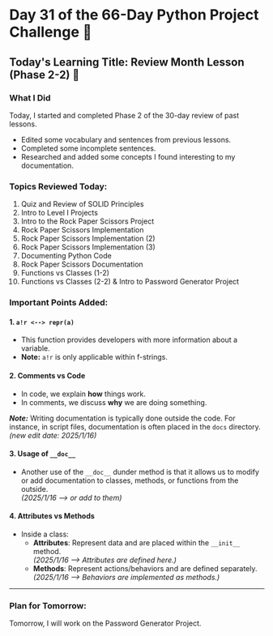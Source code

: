 # Day 31 of the 66-Day Python Project Challenge 📅

## Today's Learning Title: Review Month Lesson (Phase 2-2) 📑

### What I Did
Today, I started and completed Phase 2 of the 30-day review of past lessons. 
- Edited some vocabulary and sentences from previous lessons.
- Completed some incomplete sentences.
- Researched and added some concepts I found interesting to my documentation.

### Topics Reviewed Today:
1. Quiz and Review of SOLID Principles
2. Intro to Level I Projects
3. Intro to the Rock Paper Scissors Project
4. Rock Paper Scissors Implementation
5. Rock Paper Scissors Implementation (2)
6. Rock Paper Scissors Implementation (3)
7. Documenting Python Code
8. Rock Paper Scissors Documentation
9. Functions vs Classes (1-2)
10. Functions vs Classes (2-2) & Intro to Password Generator Project

### Important Points Added:

#### 1. `a!r <--> repr(a)`
- This function provides developers with more information about a variable.
- **Note:** `a!r` is only applicable within f-strings.

#### 2. Comments vs Code
- In code, we explain **how** things work.
- In comments, we discuss **why** we are doing something.

**_Note:_** Writing documentation is typically done outside the code. For instance, in script files, documentation is often placed in the `docs` directory.  
*(new edit date: 2025/1/16)*

#### 3. Usage of `__doc__`
- Another use of the `__doc__` dunder method is that it allows us to modify or add documentation to classes, methods, or functions from the outside.  
*(2025/1/16 --> or add to them)*

#### 4. Attributes vs Methods
- Inside a class:
  - **Attributes**: Represent data and are placed within the `__init__` method.  
    *(2025/1/16 --> Attributes are defined here.)*
  - **Methods**: Represent actions/behaviors and are defined separately.  
    *(2025/1/16 --> Behaviors are implemented as methods.)*

---

### Plan for Tomorrow:
Tomorrow, I will work on the Password Generator Project.
